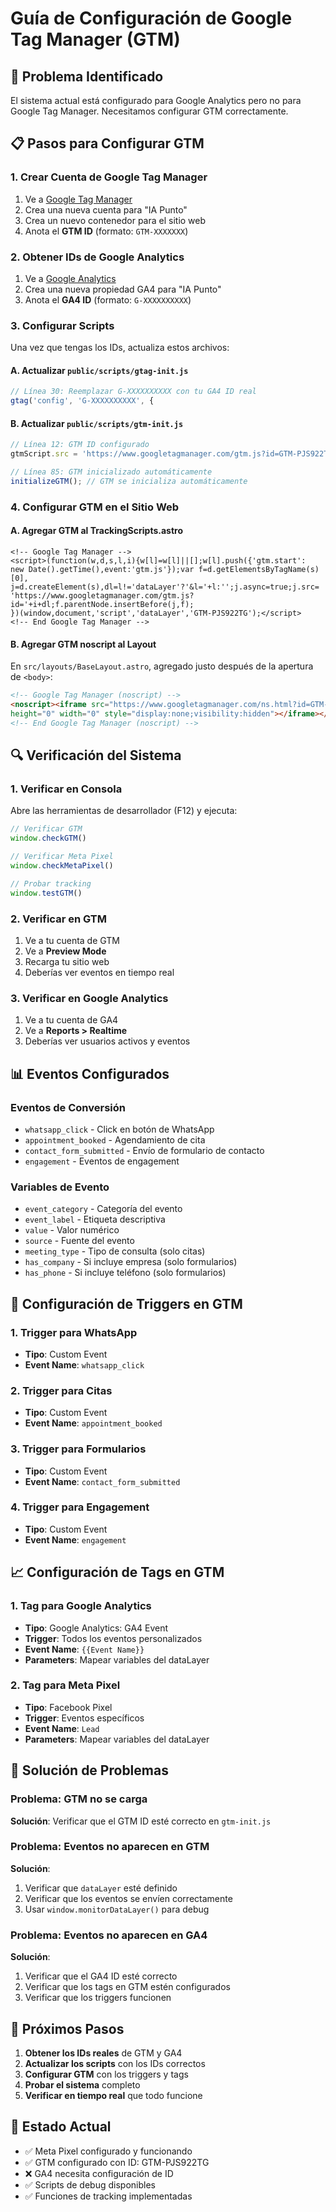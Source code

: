 # Guía de Configuración de Google Tag Manager (GTM)

## 🔧 **Problema Identificado**

El sistema actual está configurado para Google Analytics pero no para Google Tag Manager. Necesitamos configurar GTM correctamente.

## 📋 **Pasos para Configurar GTM**

### **1. Crear Cuenta de Google Tag Manager**

1. Ve a [Google Tag Manager](https://tagmanager.google.com/)
2. Crea una nueva cuenta para "IA Punto"
3. Crea un nuevo contenedor para el sitio web
4. Anota el **GTM ID** (formato: `GTM-XXXXXXX`)

### **2. Obtener IDs de Google Analytics**

1. Ve a [Google Analytics](https://analytics.google.com/)
2. Crea una nueva propiedad GA4 para "IA Punto"
3. Anota el **GA4 ID** (formato: `G-XXXXXXXXXX`)

### **3. Configurar Scripts**

Una vez que tengas los IDs, actualiza estos archivos:

#### **A. Actualizar `public/scripts/gtag-init.js`**
```javascript
// Línea 30: Reemplazar G-XXXXXXXXXX con tu GA4 ID real
gtag('config', 'G-XXXXXXXXXX', {
```

#### **B. Actualizar `public/scripts/gtm-init.js`**
```javascript
// Línea 12: GTM ID configurado
gtmScript.src = 'https://www.googletagmanager.com/gtm.js?id=GTM-PJS922TG';

// Línea 85: GTM inicializado automáticamente
initializeGTM(); // GTM se inicializa automáticamente
```

### **4. Configurar GTM en el Sitio Web**

#### **A. Agregar GTM al TrackingScripts.astro**
```astro
<!-- Google Tag Manager -->
<script>(function(w,d,s,l,i){w[l]=w[l]||[];w[l].push({'gtm.start':
new Date().getTime(),event:'gtm.js'});var f=d.getElementsByTagName(s)[0],
j=d.createElement(s),dl=l!='dataLayer'?'&l='+l:'';j.async=true;j.src=
'https://www.googletagmanager.com/gtm.js?id='+i+dl;f.parentNode.insertBefore(j,f);
})(window,document,'script','dataLayer','GTM-PJS922TG');</script>
<!-- End Google Tag Manager -->
```

#### **B. Agregar GTM noscript al Layout**
En `src/layouts/BaseLayout.astro`, agregado justo después de la apertura de `<body>`:
```html
<!-- Google Tag Manager (noscript) -->
<noscript><iframe src="https://www.googletagmanager.com/ns.html?id=GTM-PJS922TG"
height="0" width="0" style="display:none;visibility:hidden"></iframe></noscript>
<!-- End Google Tag Manager (noscript) -->
```

## 🔍 **Verificación del Sistema**

### **1. Verificar en Consola**
Abre las herramientas de desarrollador (F12) y ejecuta:
```javascript
// Verificar GTM
window.checkGTM()

// Verificar Meta Pixel
window.checkMetaPixel()

// Probar tracking
window.testGTM()
```

### **2. Verificar en GTM**
1. Ve a tu cuenta de GTM
2. Ve a **Preview Mode**
3. Recarga tu sitio web
4. Deberías ver eventos en tiempo real

### **3. Verificar en Google Analytics**
1. Ve a tu cuenta de GA4
2. Ve a **Reports > Realtime**
3. Deberías ver usuarios activos y eventos

## 📊 **Eventos Configurados**

### **Eventos de Conversión**
- `whatsapp_click` - Click en botón de WhatsApp
- `appointment_booked` - Agendamiento de cita
- `contact_form_submitted` - Envío de formulario de contacto
- `engagement` - Eventos de engagement

### **Variables de Evento**
- `event_category` - Categoría del evento
- `event_label` - Etiqueta descriptiva
- `value` - Valor numérico
- `source` - Fuente del evento
- `meeting_type` - Tipo de consulta (solo citas)
- `has_company` - Si incluye empresa (solo formularios)
- `has_phone` - Si incluye teléfono (solo formularios)

## 🚀 **Configuración de Triggers en GTM**

### **1. Trigger para WhatsApp**
- **Tipo**: Custom Event
- **Event Name**: `whatsapp_click`

### **2. Trigger para Citas**
- **Tipo**: Custom Event
- **Event Name**: `appointment_booked`

### **3. Trigger para Formularios**
- **Tipo**: Custom Event
- **Event Name**: `contact_form_submitted`

### **4. Trigger para Engagement**
- **Tipo**: Custom Event
- **Event Name**: `engagement`

## 📈 **Configuración de Tags en GTM**

### **1. Tag para Google Analytics**
- **Tipo**: Google Analytics: GA4 Event
- **Trigger**: Todos los eventos personalizados
- **Event Name**: `{{Event Name}}`
- **Parameters**: Mapear variables del dataLayer

### **2. Tag para Meta Pixel**
- **Tipo**: Facebook Pixel
- **Trigger**: Eventos específicos
- **Event Name**: `Lead`
- **Parameters**: Mapear variables del dataLayer

## 🔧 **Solución de Problemas**

### **Problema**: GTM no se carga
**Solución**: Verificar que el GTM ID esté correcto en `gtm-init.js`

### **Problema**: Eventos no aparecen en GTM
**Solución**: 
1. Verificar que `dataLayer` esté definido
2. Verificar que los eventos se envíen correctamente
3. Usar `window.monitorDataLayer()` para debug

### **Problema**: Eventos no aparecen en GA4
**Solución**:
1. Verificar que el GA4 ID esté correcto
2. Verificar que los tags en GTM estén configurados
3. Verificar que los triggers funcionen

## 📝 **Próximos Pasos**

1. **Obtener los IDs reales** de GTM y GA4
2. **Actualizar los scripts** con los IDs correctos
3. **Configurar GTM** con los triggers y tags
4. **Probar el sistema** completo
5. **Verificar en tiempo real** que todo funcione

## 🎯 **Estado Actual**

- ✅ Meta Pixel configurado y funcionando
- ✅ GTM configurado con ID: GTM-PJS922TG
- ❌ GA4 necesita configuración de ID
- ✅ Scripts de debug disponibles
- ✅ Funciones de tracking implementadas
